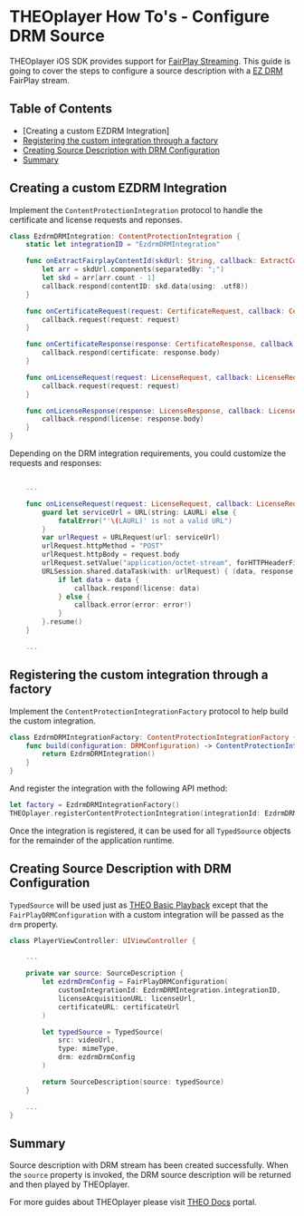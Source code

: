 # THEOplayer How To's - Configure DRM Source

THEOplayer iOS SDK provides support for [FairPlay Streaming]. This guide is going to cover the steps to configure a source description with a [EZ DRM] FairPlay stream.

## Table of Contents

* [Creating a custom EZDRM Integration]
* [Registering the custom integration through a factory]
* [Creating Source Description with DRM Configuration]
* [Summary]

## Creating a custom EZDRM Integration

Implement the  `ContentProtectionIntegration` protocol to handle the certificate and license requests and reponses.

```swift
class EzdrmDRMIntegration: ContentProtectionIntegration {
    static let integrationID = "EzdrmDRMIntegration"

    func onExtractFairplayContentId(skdUrl: String, callback: ExtractContentIdCallback) {
        let arr = skdUrl.components(separatedBy: ";")
        let skd = arr[arr.count - 1]
        callback.respond(contentID: skd.data(using: .utf8))
    }

    func onCertificateRequest(request: CertificateRequest, callback: CertificateRequestCallback) {
        callback.request(request: request)
    }

    func onCertificateResponse(response: CertificateResponse, callback: CertificateResponseCallback) {
        callback.respond(certificate: response.body)
    }

    func onLicenseRequest(request: LicenseRequest, callback: LicenseRequestCallback) {
        callback.request(request: request)
    }

    func onLicenseResponse(response: LicenseResponse, callback: LicenseResponseCallback) {
        callback.respond(license: response.body)
    }
}
```

Depending on the DRM integration requirements, you could customize the requests and responses:

```swift

    ...

    func onLicenseRequest(request: LicenseRequest, callback: LicenseRequestCallback) {
        guard let serviceUrl = URL(string: LAURL) else {
            fatalError("'\(LAURL)' is not a valid URL")
        }
        var urlRequest = URLRequest(url: serviceUrl)
        urlRequest.httpMethod = "POST"
        urlRequest.httpBody = request.body
        urlRequest.setValue("application/octet-stream", forHTTPHeaderField: "Content-Type")
        URLSession.shared.dataTask(with: urlRequest) { (data, response, error) in
            if let data = data {
                callback.respond(license: data)
            } else {
                callback.error(error: error!)
            }
        }.resume()
    }

    ...

```

## Registering the custom integration through a factory

Implement the `ContentProtectionIntegrationFactory` protocol to help build the custom integration.

```swift
class EzdrmDRMIntegrationFactory: ContentProtectionIntegrationFactory {
    func build(configuration: DRMConfiguration) -> ContentProtectionIntegration {
        return EzdrmDRMIntegration()
    }
}
```

And register the integration with the following API method:

```swift
let factory = EzdrmDRMIntegrationFactory()
THEOplayer.registerContentProtectionIntegration(integrationId: EzdrmDRMIntegration.integrationID, keySystem: .FAIRPLAY, integrationFactory: factory)
```

Once the integration is registered, it can be used for all `TypedSource` objects for the remainder of the application runtime.

## Creating Source Description with DRM Configuration

`TypedSource` will be used just as [THEO Basic Playback] except that the `FairPlayDRMConfiguration` with a custom integration will be passed as the `drm` property.

```swift
class PlayerViewController: UIViewController {

    ...

    private var source: SourceDescription {
        let ezdrmDrmConfig = FairPlayDRMConfiguration(
            customIntegrationId: EzdrmDRMIntegration.integrationID,
            licenseAcquisitionURL: licenseUrl,
            certificateURL: certificateUrl
        )

        let typedSource = TypedSource(
            src: videoUrl,
            type: mimeType,
            drm: ezdrmDrmConfig
        )

        return SourceDescription(source: typedSource)
    }

    ...
}
```

## Summary

Source description with DRM stream has been created successfully. When the `source` property is invoked, the DRM source description will be returned and then played by THEOplayer.

For more guides about THEOplayer please visit [THEO Docs] portal.

[//]: # (Sections reference)
[Creating EZDRM Configuration]: #Creating-a-custom-EZDRM-Integration
[Registering the custom integration through a factory]: #Registering-the-custom-integration-through-a-factory
[Creating Source Description with DRM Configuration]: #Creating-Source-Description-with-DRM-Configuration
[Summary]: #Summary

[//]: # (Links and Guides reference)
[THEO Basic Playback]: ../Basic-Playback
[FairPlay Streaming]: https://developer.apple.com/streaming/fps/
[EZ DRM]: https://www.ezdrm.com/
[THEO Docs]: https://docs.portal.theoplayer.com/

[//]: # (Project files reference)
[PlayerViewController.swift]: ../../DRM_Playback/PlayerViewController.swift

